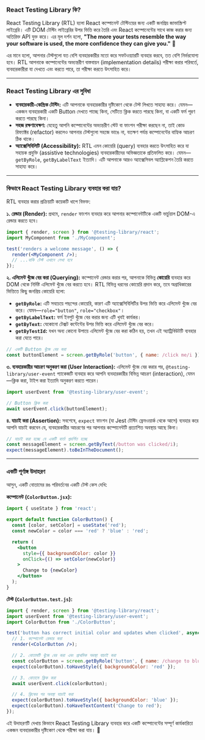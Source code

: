### React Testing Library কি?

React Testing Library (RTL) হলো React কম্পোনেন্ট টেস্টিংয়ের জন্য একটি জনপ্রিয় জাভাস্ক্রিপ্ট লাইব্রেরি। এটি DOM টেস্টিং লাইব্রেরির উপর ভিত্তি করে তৈরি এবং React কম্পোনেন্টের সাথে কাজ করার জন্য অতিরিক্ত API যুক্ত করে। এর মূল দর্শন হলো, **"The more your tests resemble the way your software is used, the more confidence they can give you."** 🧐

এর মানে হলো, আপনার টেস্টগুলো যত বেশি ব্যবহারকারীর মতো করে সফটওয়্যারটি ব্যবহার করবে, তত বেশি নির্ভরযোগ্য হবে। RTL আপনাকে কম্পোনেন্টের অভ্যন্তরীণ বাস্তবায়ন (implementation details) পরীক্ষা করার পরিবর্তে, ব্যবহারকারীরা যা দেখতে এবং করতে পারে, তা পরীক্ষা করতে উৎসাহিত করে।

---

### React Testing Library এর সুবিধা

- **ব্যবহারকারী-কেন্দ্রিক টেস্টিং:** এটি আপনাকে ব্যবহারকারীর দৃষ্টিকোণ থেকে টেস্ট লিখতে সাহায্য করে। যেমন—একজন ব্যবহারকারী একটি Button দেখতে পাচ্ছে কিনা, সেটিতে ক্লিক করতে পারছে কিনা, বা একটি ফর্ম পূরণ করতে পারছে কিনা।
- **সহজ রক্ষণাবেক্ষণ:** যেহেতু আপনি কম্পোনেন্টের অভ্যন্তরীণ স্টেট বা ফাংশন পরীক্ষা করছেন না, তাই কোড রিফ্যাক্টর (refactor) করলেও আপনার টেস্টগুলো সহজে ভাঙে না, যতক্ষণ পর্যন্ত কম্পোনেন্টের বাহ্যিক আচরণ ঠিক থাকে।
- **অ্যাক্সেসিবিলিটি (Accessibility):** RTL এমন কোয়েরি (query) ব্যবহার করতে উৎসাহিত করে যা সহায়ক প্রযুক্তি (assistive technologies) ব্যবহারকারীদের অভিজ্ঞতাকে প্রতিফলিত করে। যেমন—`getByRole`, `getByLabelText` ইত্যাদি। এটি আপনাকে আরও অ্যাক্সেসিবল অ্যাপ্লিকেশন তৈরি করতে সাহায্য করে।

---

### কিভাবে React Testing Library ব্যবহার করা যায়?

RTL ব্যবহার করার প্রক্রিয়াটি কয়েকটি ধাপে বিভক্ত:

**১. রেন্ডার (Render):**
প্রথমে, `render` ফাংশন ব্যবহার করে আপনার কম্পোনেন্টটিকে একটি ভার্চুয়াল DOM-এ রেন্ডার করতে হবে।

```jsx
import { render, screen } from '@testing-library/react';
import MyComponent from './MyComponent';

test('renders a welcome message', () => {
  render(<MyComponent />);
  // ...বাকি টেস্ট এখানে লেখা হবে
});
```

**২. এলিমেন্ট খুঁজে বের করা (Querying):**
কম্পোনেন্ট রেন্ডার করার পর, আপনাকে বিভিন্ন **কোয়েরি** ব্যবহার করে DOM থেকে নির্দিষ্ট এলিমেন্ট খুঁজে বের করতে হবে। RTL বিভিন্ন ধরনের কোয়েরি প্রদান করে, তবে অগ্রাধিকারের ভিত্তিতে কিছু জনপ্রিয় কোয়েরি হলো:

- **`getByRole`:** এটি সবচেয়ে পছন্দের কোয়েরি, কারণ এটি অ্যাক্সেসিবিলিটির উপর ভিত্তি করে এলিমেন্ট খুঁজে বের করে। যেমন—`role="button"`, `role="checkbox"`।
- **`getByLabelText`:** ফর্ম ইনপুট খুঁজে বের করার জন্য এটি খুবই কার্যকর।
- **`getByText`:** যেকোনো টেক্সট কন্টেন্টের উপর ভিত্তি করে এলিমেন্ট খুঁজে বের করে।
- **`getByTestId`:** যখন অন্য কোনো উপায়ে এলিমেন্ট খুঁজে বের করা কঠিন হয়, তখন এই অ্যাট্রিবিউটটি ব্যবহার করা যেতে পারে।

```jsx
// একটি Button খুঁজে বের করা
const buttonElement = screen.getByRole('button', { name: /click me/i });
```

**৩. ব্যবহারকারীর আচরণ অনুকরণ করা (User Interaction):**
এলিমেন্ট খুঁজে বের করার পর, `@testing-library/user-event` প্যাকেজটি ব্যবহার করে আপনি ব্যবহারকারীর বিভিন্ন আচরণ (interaction), যেমন—ক্লিক করা, টাইপ করা ইত্যাদি অনুকরণ করতে পারেন।

```jsx
import userEvent from '@testing-library/user-event';

// Button ক্লিক করা
await userEvent.click(buttonElement);
```

**৪. যাচাই করা (Assertion):**
সবশেষে, `expect` ফাংশন (যা Jest টেস্টিং ফ্রেমওয়ার্ক থেকে আসে) ব্যবহার করে আপনি যাচাই করবেন যে, ব্যবহারকারীর আচরণের পর আপনার কম্পোনেন্টটি প্রত্যাশিত অবস্থায় আছে কিনা।

```jsx
// যাচাই করা হচ্ছে যে একটি বার্তা প্রদর্শিত হচ্ছে
const messageElement = screen.getByText(/button was clicked/i);
expect(messageElement).toBeInTheDocument();
```

---

### একটি পূর্ণাঙ্গ উদাহরণ

আসুন, একটি বোতামের রঙ পরিবর্তনের একটি টেস্ট কেস দেখি:

**কম্পোনেন্ট (`ColorButton.jsx`):**

```jsx
import { useState } from 'react';

export default function ColorButton() {
  const [color, setColor] = useState('red');
  const newColor = color === 'red' ? 'blue' : 'red';

  return (
    <button
      style={{ backgroundColor: color }}
      onClick={() => setColor(newColor)}
    >
      Change to {newColor}
    </button>
  );
}
```

**টেস্ট (`ColorButton.test.js`):**

```jsx
import { render, screen } from '@testing-library/react';
import userEvent from '@testing-library/user-event';
import ColorButton from './ColorButton';

test('button has correct initial color and updates when clicked', async () => {
  // 1. কম্পোনেন্ট রেন্ডার করা
  render(<ColorButton />);

  // 2. বোতামটি খুঁজে বের করা এবং প্রাথমিক অবস্থা যাচাই করা
  const colorButton = screen.getByRole('button', { name: /change to blue/i });
  expect(colorButton).toHaveStyle({ backgroundColor: 'red' });

  // 3. বোতামে ক্লিক করা
  await userEvent.click(colorButton);

  // 4. ক্লিকের পর অবস্থা যাচাই করা
  expect(colorButton).toHaveStyle({ backgroundColor: 'blue' });
  expect(colorButton).toHaveTextContent('Change to red');
});
```

এই উদাহরণটি দেখায় কিভাবে React Testing Library ব্যবহার করে একটি কম্পোনেন্টের সম্পূর্ণ কার্যকারিতা একজন ব্যবহারকারীর দৃষ্টিকোণ থেকে পরীক্ষা করা যায়। 🚀